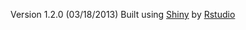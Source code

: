 Version 1.2.0 (03/18/2013)
Built using [Shiny](http://www.rstudio.com/shiny/) by [Rstudio](http://www.rstudio.com/)
